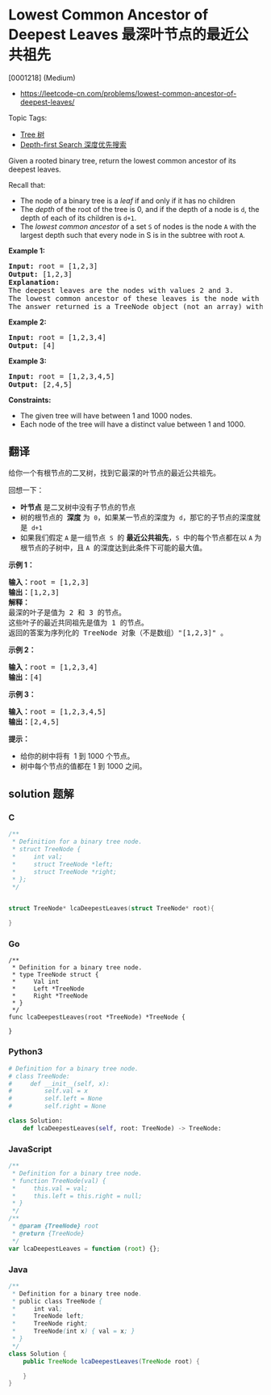 # Lowest Common Ancestor of Deepest Leaves 最深叶节点的最近公共祖先

[0001218] (Medium)

- https://leetcode-cn.com/problems/lowest-common-ancestor-of-deepest-leaves/

Topic Tags:

- [Tree 树](https://leetcode-cn.com/tag/tree/)
- [Depth-first Search 深度优先搜索](https://leetcode-cn.com/tag/depth-first-search/)

Given a rooted binary tree, return the lowest common ancestor of its deepest leaves.

Recall that:

- The node of a binary tree is a _leaf_ if and only if it has no children
- The _depth_ of the root of the tree is 0, and if the depth of a node is `d`, the depth of each of its children is `d+1`.
- The _lowest common ancestor_ of a set `S` of nodes is the node `A` with the largest depth such that every node in S is in the subtree with root `A`.

**Example 1:**

<pre><strong>Input:</strong> root = [1,2,3]
<strong>Output:</strong> [1,2,3]
<strong>Explanation:</strong> 
The deepest leaves are the nodes with values 2 and 3.
The lowest common ancestor of these leaves is the node with value 1.
The answer returned is a TreeNode object (not an array) with serialization "[1,2,3]".
</pre>

**Example 2:**

<pre><strong>Input:</strong> root = [1,2,3,4]
<strong>Output:</strong> [4]
</pre>

**Example 3:**

<pre><strong>Input:</strong> root = [1,2,3,4,5]
<strong>Output:</strong> [2,4,5]
</pre>

**Constraints:**

- The given tree will have between 1 and 1000 nodes.
- Each node of the tree will have a distinct value between 1 and 1000.

## 翻译

给你一个有根节点的二叉树，找到它最深的叶节点的最近公共祖先。

回想一下：

- **叶节点** 是二叉树中没有子节点的节点
- 树的根节点的  **深度** 为  `0`，如果某一节点的深度为  `d`，那它的子节点的深度就是  `d+1`
- 如果我们假定 `A` 是一组节点  `S`  的 **最近公共祖先**，`S`  中的每个节点都在以 `A` 为根节点的子树中，且 `A`  的深度达到此条件下可能的最大值。

**示例 1：**

<pre><strong>输入：</strong>root = [1,2,3]
<strong>输出：</strong>[1,2,3]
<strong>解释：</strong> 
最深的叶子是值为 2 和 3 的节点。
这些叶子的最近共同祖先是值为 1 的节点。
返回的答案为序列化的 TreeNode 对象（不是数组）"[1,2,3]" 。</pre>

**示例 2：**

<pre><strong>输入：</strong>root = [1,2,3,4]
<strong>输出：</strong>[4]
</pre>

**示例 3：**

<pre><strong>输入：</strong>root = [1,2,3,4,5]
<strong>输出：</strong>[2,4,5]
</pre>

**提示：**

- 给你的树中将有  1 到 1000 个节点。
- 树中每个节点的值都在 1 到 1000 之间。

## solution 题解

### C

```c
/**
 * Definition for a binary tree node.
 * struct TreeNode {
 *     int val;
 *     struct TreeNode *left;
 *     struct TreeNode *right;
 * };
 */


struct TreeNode* lcaDeepestLeaves(struct TreeNode* root){

}


```

### Go

```golang
/**
 * Definition for a binary tree node.
 * type TreeNode struct {
 *     Val int
 *     Left *TreeNode
 *     Right *TreeNode
 * }
 */
func lcaDeepestLeaves(root *TreeNode) *TreeNode {

}
```

### Python3

```python
# Definition for a binary tree node.
# class TreeNode:
#     def __init__(self, x):
#         self.val = x
#         self.left = None
#         self.right = None

class Solution:
    def lcaDeepestLeaves(self, root: TreeNode) -> TreeNode:

```

### JavaScript

```javascript
/**
 * Definition for a binary tree node.
 * function TreeNode(val) {
 *     this.val = val;
 *     this.left = this.right = null;
 * }
 */
/**
 * @param {TreeNode} root
 * @return {TreeNode}
 */
var lcaDeepestLeaves = function (root) {};
```

### Java

```java
/**
 * Definition for a binary tree node.
 * public class TreeNode {
 *     int val;
 *     TreeNode left;
 *     TreeNode right;
 *     TreeNode(int x) { val = x; }
 * }
 */
class Solution {
    public TreeNode lcaDeepestLeaves(TreeNode root) {

    }
}
```
